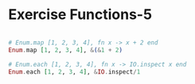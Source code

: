 Exercise Functions-5
====================

```elixir

# Enum.map [1, 2, 3, 4], fn x -> x + 2 end
Enum.map [1, 2, 3, 4], &(&1 + 2)

# Enum.each [1, 2, 3, 4], fn x -> IO.inspect x end
Enum.each [1, 2, 3, 4], &IO.inspect/1

```
